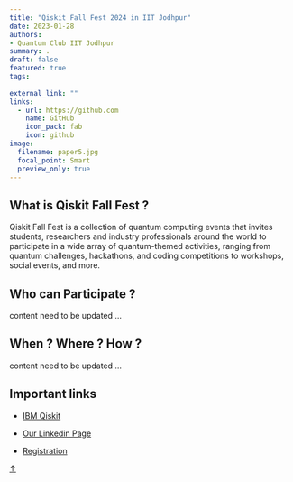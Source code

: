 ```yaml
---
title: "Qiskit Fall Fest 2024 in IIT Jodhpur"
date: 2023-01-28
authors:
- Quantum Club IIT Jodhpur
summary: .
draft: false
featured: true
tags:
  
external_link: ""
links:
  - url: https://github.com
    name: GitHub
    icon_pack: fab
    icon: github
image:
  filename: paper5.jpg
  focal_point: Smart
  preview_only: true
---
```

<!DOCTYPE html>
<html>
<head>
  <link rel="stylesheet" type="text/css" href="styles.css">
</head>
<body>
  
<!-- # Contents
<nav>
  <ul>
	  <li><a href="#section1">Introduction</a></li>
	  <li><a href="#section2">Quantum Mechanics</a></li>
    <li><a href="#section3">Quantum Computing</a></li>
    <li><a href="#section4">Quantum Algorithms</a></li>
    <li><a href="#section5">Quantum Machine learning </a></li>
    <li><a href="#section6">Closing Ceremony</a></li>
   
  </ul>
</nav> -->

<section id="section1">
  <h2>What is Qiskit Fall Fest ?</h2>
	
  <p>

Qiskit Fall Fest is a collection of quantum computing events that invites students, researchers and industry professionals around the world to participate in a wide array of quantum-themed activities, ranging from quantum challenges, hackathons, and coding competitions to workshops, social events, and more.

  </p>
</section>



<section id="section2">
  <h2>Who can Participate ?</h2>
  <p>
    
content need to be updated ...
    
  </p>
</section>

<section id="section3">
  <h2>When ? Where ? How ?</h2>
  <p>
    
 
content need to be updated ...

  </p>
</section>

 
 
  
<section id="section9">
  <h2>Important links</h2>
  <p>
    
- [IBM Qiskit ](https://arxiv.org/abs/1411.4028/)
- [Our Linkedin Page](https://github.com/Qiskit/qiskit-optimization/blob/59d293d9d258eb3e8d780804252c1bdf5553e339/docs/tutorials/06_examples_max_cut_and_tsp.ipynb/)
- [Registration](https://www.semanticscholar.org/paper/Integer-Programming-Formulation-of-Traveling-Miller-Tucker/f310643a22ec50a74a64f6203932b9407215d964/)
 
  </p>
</section>

<a id="scroll-to-top" href="#top">&#8593;</a>

<script>
window.addEventListener('DOMContentLoaded', function() {
  var scrollToTop = document.getElementById('scroll-to-top');

  window.addEventListener('scroll', function() {
    if (window.pageYOffset > 200) { // Adjust the value (200) as needed
      scrollToTop.style.display = 'block';
    } else {
      scrollToTop.style.display = 'none';
    }
  });

  scrollToTop.addEventListener('click', function(e) {
    e.preventDefault();
    window.scrollTo({ top: 0, behavior: 'smooth' });
  });
});
</script>

</body>
</html>
